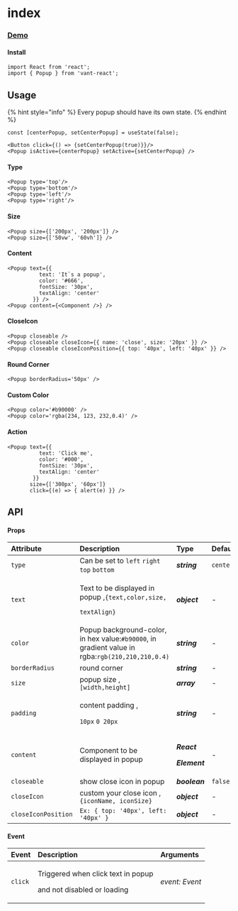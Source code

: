 # index

### [Demo](https://vant.bctc.io/?path=/story/cell--basic-usage)

#### Install

```text
import React from 'react';
import { Popup } from 'vant-react';
```

## Usage

{% hint style="info" %}
Every popup should have its own state.
{% endhint %}

```text
const [centerPopup, setCenterPopup] = useState(false);

<Button click={() => {setCenterPopup(true)}}/>
<Popup isActive={centerPopup} setActive={setCenterPopup} />
```

#### Type

```text
<Popup type='top'/>
<Popup type='bottom'/>
<Popup type='left'/>
<Popup type='right'/>
```

#### Size

```text
<Popup size={['200px', '200px']} />
<Popup size={['50vw', '60vh']} />
```

#### Content

```text
<Popup text={{
          text: 'It`s a popup',
          color: '#666',
          fontSize: '30px',
          textAlign: 'center'
        }} />
<Popup content={<Component />} />
```

#### CloseIcon

```text
<Popup closeable />
<Popup closeable closeIcon={{ name: 'close', size: '20px' }} />
<Popup closeable closeIconPosition={{ top: '40px', left: '40px' }} />
```

#### Round Corner

```text
<Popup borderRadius='50px' />
```

#### Custom Color

```text
<Popup color='#b90000' />
<Popup color='rgba(234, 123, 232,0.4)' />
```

#### Action

```text
<Popup text={{
          text: 'Click me',
          color: '#000',
          fontSize: '30px',
          textAlign: 'center'
        }}
       size={['300px', '60px']}
       click={(e) => { alert(e) }} />
```

## API

#### Props

<table>
  <thead>
    <tr>
      <th style="text-align:left">Attribute</th>
      <th style="text-align:left">Description</th>
      <th style="text-align:left">Type</th>
      <th style="text-align:left">Default</th>
      <th style="text-align:left">Required</th>
    </tr>
  </thead>
  <tbody>
    <tr>
      <td style="text-align:left"><code>type</code>
      </td>
      <td style="text-align:left">Can be set to <code>left</code>  <code>right</code>  <code>top</code>  <code>bottom</code>
      </td>
      <td style="text-align:left"><em><b>string</b></em>
      </td>
      <td style="text-align:left"><code>center</code>
      </td>
      <td style="text-align:left"><em>optional</em>
      </td>
    </tr>
    <tr>
      <td style="text-align:left"><code>text</code>
      </td>
      <td style="text-align:left">
        <p>Text to be displayed in popup ,<code>{text,color,size,</code>
        </p>
        <p><code>textAlign}</code>
        </p>
      </td>
      <td style="text-align:left"><em><b>object</b></em>
      </td>
      <td style="text-align:left">-</td>
      <td style="text-align:left"><em>optional</em>
      </td>
    </tr>
    <tr>
      <td style="text-align:left"><code>color</code>
      </td>
      <td style="text-align:left">Popup background-color, in hex value:<code>#b90000</code>, in gradient
        value in rgba:<code>rgb(210,210,210,0.4)</code>
      </td>
      <td style="text-align:left"><em><b>string</b></em>
      </td>
      <td style="text-align:left">-</td>
      <td style="text-align:left"><em>optional</em>
      </td>
    </tr>
    <tr>
      <td style="text-align:left"><code>borderRadius</code>
      </td>
      <td style="text-align:left">round corner</td>
      <td style="text-align:left"><em><b>string</b></em>
      </td>
      <td style="text-align:left">-</td>
      <td style="text-align:left"><em>optional</em>
      </td>
    </tr>
    <tr>
      <td style="text-align:left"><code>size</code>
      </td>
      <td style="text-align:left">popup size ,<code>[width,height]</code>
      </td>
      <td style="text-align:left"><em><b>array</b></em>
      </td>
      <td style="text-align:left">-</td>
      <td style="text-align:left"><em>optional</em>
      </td>
    </tr>
    <tr>
      <td style="text-align:left"><code>padding</code>
      </td>
      <td style="text-align:left">
        <p>content padding ,</p>
        <p><code>10px</code>  <code>0 20px</code>
        </p>
      </td>
      <td style="text-align:left"><em><b>string</b></em>
      </td>
      <td style="text-align:left">-</td>
      <td style="text-align:left"></td>
    </tr>
    <tr>
      <td style="text-align:left"><code>content</code>
      </td>
      <td style="text-align:left">Component to be displayed in popup</td>
      <td style="text-align:left">
        <p><em><b>React</b></em>
        </p>
        <p><em><b>Element</b></em>
        </p>
      </td>
      <td style="text-align:left">-</td>
      <td style="text-align:left"><em>optional</em>
      </td>
    </tr>
    <tr>
      <td style="text-align:left"><code>closeable</code>
      </td>
      <td style="text-align:left">show close icon in popup</td>
      <td style="text-align:left"><em><b>boolean</b></em>
      </td>
      <td style="text-align:left"><code>false</code>
      </td>
      <td style="text-align:left"><em>optional</em>
      </td>
    </tr>
    <tr>
      <td style="text-align:left"><code>closeIcon</code>
      </td>
      <td style="text-align:left">custom your close icon ,<code>{iconName, iconSize}</code>
      </td>
      <td style="text-align:left"><em><b>object</b></em>
      </td>
      <td style="text-align:left">-</td>
      <td style="text-align:left"><em>optional</em>
      </td>
    </tr>
    <tr>
      <td style="text-align:left"><code>closeIconPosition</code>
      </td>
      <td style="text-align:left"><code>Ex: { top: &apos;40px&apos;, left: &apos;40px&apos; }</code>
      </td>
      <td style="text-align:left"><em><b>object</b></em>
      </td>
      <td style="text-align:left">-</td>
      <td style="text-align:left"><em>optional</em>
      </td>
    </tr>
  </tbody>
</table>

#### Event

<table>
  <thead>
    <tr>
      <th style="text-align:left">Event</th>
      <th style="text-align:left">Description</th>
      <th style="text-align:left">Arguments</th>
    </tr>
  </thead>
  <tbody>
    <tr>
      <td style="text-align:left"><code>click</code>
      </td>
      <td style="text-align:left">
        <p>Triggered when click text in popup</p>
        <p>and not disabled or loading</p>
      </td>
      <td style="text-align:left"><em>event: Event</em>
      </td>
    </tr>
  </tbody>
</table>


